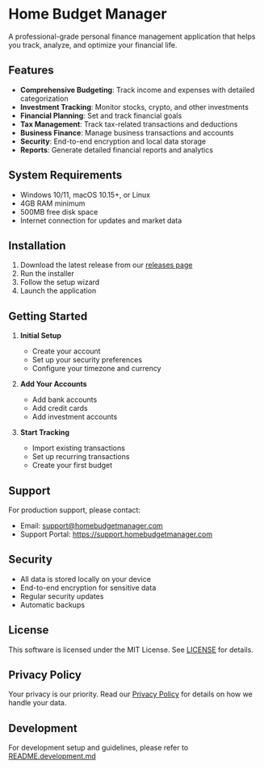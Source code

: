 # Home Budget Manager

A professional-grade personal finance management application that helps you track, analyze, and optimize your financial life.

## Features

- **Comprehensive Budgeting**: Track income and expenses with detailed categorization
- **Investment Tracking**: Monitor stocks, crypto, and other investments
- **Financial Planning**: Set and track financial goals
- **Tax Management**: Track tax-related transactions and deductions
- **Business Finance**: Manage business transactions and accounts
- **Security**: End-to-end encryption and local data storage
- **Reports**: Generate detailed financial reports and analytics

## System Requirements

- Windows 10/11, macOS 10.15+, or Linux
- 4GB RAM minimum
- 500MB free disk space
- Internet connection for updates and market data

## Installation

1. Download the latest release from our [releases page](https://github.com/erezrozenbaum/HomeBudgetManager/releases)
2. Run the installer
3. Follow the setup wizard
4. Launch the application

## Getting Started

1. **Initial Setup**
   - Create your account
   - Set up your security preferences
   - Configure your timezone and currency

2. **Add Your Accounts**
   - Add bank accounts
   - Add credit cards
   - Add investment accounts

3. **Start Tracking**
   - Import existing transactions
   - Set up recurring transactions
   - Create your first budget

## Support

For production support, please contact:
- Email: support@homebudgetmanager.com
- Support Portal: https://support.homebudgetmanager.com

## Security

- All data is stored locally on your device
- End-to-end encryption for sensitive data
- Regular security updates
- Automatic backups

## License

This software is licensed under the MIT License. See [LICENSE](LICENSE) for details.

## Privacy Policy

Your privacy is our priority. Read our [Privacy Policy](docs/PRIVACY.md) for details on how we handle your data.

## Development

For development setup and guidelines, please refer to [README.development.md](README.development.md)
